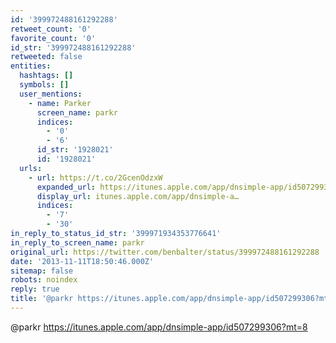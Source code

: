 ```yaml
---
id: '399972488161292288'
retweet_count: '0'
favorite_count: '0'
id_str: '399972488161292288'
retweeted: false
entities:
  hashtags: []
  symbols: []
  user_mentions:
    - name: Parker
      screen_name: parkr
      indices:
        - '0'
        - '6'
      id_str: '1928021'
      id: '1928021'
  urls:
    - url: https://t.co/2GcenOdzxW
      expanded_url: https://itunes.apple.com/app/dnsimple-app/id507299306?mt=8
      display_url: itunes.apple.com/app/dnsimple-a…
      indices:
        - '7'
        - '30'
in_reply_to_status_id_str: '399971934353776641'
in_reply_to_screen_name: parkr
original_url: https://twitter.com/benbalter/status/399972488161292288
date: '2013-11-11T18:50:46.000Z'
sitemap: false
robots: noindex
reply: true
title: '@parkr https://itunes.apple.com/app/dnsimple-app/id507299306?mt=8'
---
```


@parkr https://itunes.apple.com/app/dnsimple-app/id507299306?mt=8